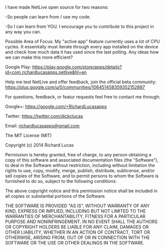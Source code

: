 I have made NetLive open source for two reasons:

-So people can learn from / use my code.

-So I can learn from YOU. I encourage you to contribute to this project in any way you can.

Possible Area of Focus: My "active app" feature currently uses a lot of CPU cycles. It essenitally must iterate through every app installed on the device and check how much data it has used since the last polling. Any ideas how we can make this more efficient?

Google Play: https://play.google.com/store/apps/details?id=com.richardlucasapps.netlive&hl=en

Help me test NetLive and offer feedback, join the official beta community: https://plus.google.com/u/0/communities/106451458359352152887

For questions, feedback, or featur requests feel free to contact me through:

Google+: https://google.com/+RichardLucasapps

Twitter: https://twitter.com/dickclucas

Email: richardlucasapps@gmail.com

The MIT License (MIT)

Copyright (c) 2014 Richard Lucas

Permission is hereby granted, free of charge, to any person obtaining a copy of this software and associated documentation files (the "Software"), to deal in the Software without restriction, including without limitation the rights to use, copy, modify, merge, publish, distribute, sublicense, and/or sell copies of the Software, and to permit persons to whom the Software is furnished to do so, subject to the following conditions:

The above copyright notice and this permission notice shall be included in all copies or substantial portions of the Software.

THE SOFTWARE IS PROVIDED "AS IS", WITHOUT WARRANTY OF ANY KIND, EXPRESS OR IMPLIED, INCLUDING BUT NOT LIMITED TO THE WARRANTIES OF MERCHANTABILITY, FITNESS FOR A PARTICULAR PURPOSE AND NONINFRINGEMENT. IN NO EVENT SHALL THE AUTHORS OR COPYRIGHT HOLDERS BE LIABLE FOR ANY CLAIM, DAMAGES OR OTHER LIABILITY, WHETHER IN AN ACTION OF CONTRACT, TORT OR OTHERWISE, ARISING FROM, OUT OF OR IN CONNECTION WITH THE SOFTWARE OR THE USE OR OTHER DEALINGS IN THE SOFTWARE.
